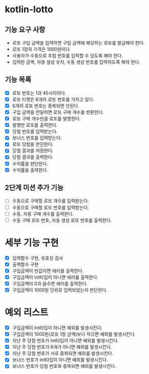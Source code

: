 # kotlin-lotto

## 기능 요구 사항

- 로또 구입 금액을 입력하면 구입 금액에 해당하는 로또를 발급해야 한다.
- 로또 1장의 가격은 1000원이다.
- 사용자가 수동으로 추첨 번호를 입력할 수 있도록 해야 한다.
- 입력한 금액, 자동 생성 숫자, 수동 생성 번호를 입력하도록 해야 한다.

## 기능 목록

- [x] 로또 번호는 1과 45사이이다.
- [x] 로또 티켓은 6개의 로또 번호를 가지고 있다.
- [x] 6개의 로또 번호는 중복되면 안된다.
- [x] 구입 금액을 전달하면 로또 구매 개수를 반환한다.
- [x] 로또 구매 개수만큼 로또를 발행한다.
- [x] 발행한 로또를 출력한다.
- [x] 당첨 번호를 입력받는다.
- [x] 보너스 번호를 입력받는다.
- [x] 로또 당첨을 판단한다.
- [x] 당첨 결과를 저장한다.
- [x] 당첨 결과를 출력한다.
- [x] 수익률을 판단한다.
- [x] 수익률을 출력한다.

## 2단계 미션 추가 기능

- [ ] 수동으로 구매할 로또 개수를 입력받는다.
- [ ] 수동으로 구매할 로또 번호를 입력받는다.
- [ ] 수동, 자동 구매 개수를 출력한다.
- [ ] 수동 구매 로또 번호, 자동 생성 로또 번호를 출력한다.

# 세부 기능 구현

- [x] 입력함수 구현, 유효성 검사
- [x] 출력함수 구현
- [x] 구입금액이 빈값이면 에러를 출력한다.
- [x] 구입금액이 Int타입이 아니면 에러를 출력한다.
- [x] 구입금액이 0과 음수면 에러를 출력한다.
- [x] 구입금액이 1000원 단위로 입력되었는지 판단한다.

# 예외 리스트

- [x] 구입금액이 Int타입이 아니면 예외를 발생시킨다.
- [x] 구입금액이 1000원(로또 1장 금액)보다 작으면 예외를 발생시킨다.
- [x] 지난 주 당첨 번호가 Int타입이 아니면 예외를 발생시킨다.
- [x] 지난 주 당첨 번호가 6개가 아니면 예외를 발생시킨다.
- [x] 지난 주 당첨 번호가 서로 중복되면 예외를 발생시킨다.
- [x] 보너스 번호가 Int타입이 아니면 예외를 발생시킨다.
- [x] 보너스 번호가 당첨 번호와 중복되면 예외를 발생시킨다.